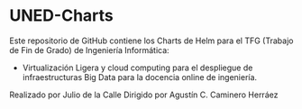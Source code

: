 # UNED-Charts
Este repositorio de GitHub contiene los Charts de Helm para el TFG (Trabajo de Fin de Grado) de Ingeniería Informática:
- Virtualización Ligera y cloud computing para el despliegue de infraestructuras Big Data para la docencia online de ingeniería.</div></p>

Realizado por Julio de la Calle
Dirigido por Agustín C. Caminero Herráez
